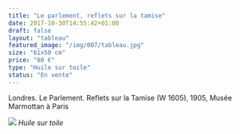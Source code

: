 ```yaml
---
title: "Le parlement, reflets sur la tamise"
date: 2017-10-30T14:55:42+01:00
draft: false
layout: "tableau"
featured_image: "/img/007/tableau.jpg"
size: "61x50 cm"
price: "80 €"
type: "Huile sur toile"
status: "En vente"
---
```


Londres. Le Parlement. Reflets sur la Tamise (W 1605), 1905, Musée Marmottan à Paris

![](/img/007/tableau.jpg)
*Huile sur toile*